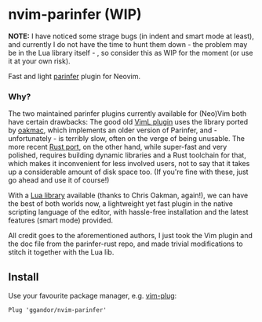 # nvim-parinfer (WIP)

**NOTE:** I have noticed some strage bugs (in indent and smart mode at least),
and currently I do not have the time to hunt them down - the problem may be in
the Lua library itself - , so consider this as WIP for the moment (or use it at
your own risk).

Fast and light [parinfer](https://shaunlebron.github.io/parinfer/) plugin for
Neovim.

### Why?

The two maintained parinfer plugins currently available for (Neo)Vim both have
certain drawbacks: The good old [VimL
plugin](https://github.com/bhurlow/vim-parinfer) uses the library ported by
[oakmac](https://github.com/oakmac/), which implements an older version of
Parinfer, and - unfortunately - is terribly slow, often on the verge of being
unusable. The more recent [Rust
port](https://github.com/eraserhd/parinfer-rust), on the other hand, while
super-fast and very polished, requires building dynamic libraries and a Rust
toolchain for that, which makes it inconvenient for less involved users, not to
say that it takes up a considerable amount of disk space too. (If you're fine
with these, just go ahead and use it of course!)

With a [Lua library](https://github.com/oakmac/parinfer-lua) available (thanks
to Chris Oakman, again!), we can have the best of both worlds now, a lightweight
yet fast plugin in the native scripting language of the editor, with hassle-free
installation and the latest features (smart mode) provided.

All credit goes to the aforementioned authors, I just took the Vim plugin and
the doc file from the parinfer-rust repo, and made trivial modifications to
stitch it together with the Lua lib. 

## Install

Use your favourite package manager, e.g.
[vim-plug](https://github.com/junegunn/vim-plug):

```
Plug 'ggandor/nvim-parinfer'
```

